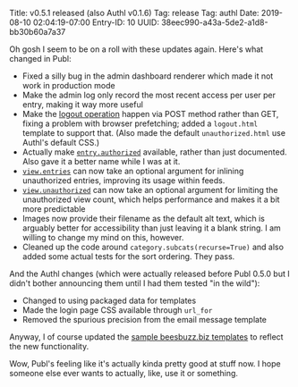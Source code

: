 Title: v0.5.1 released (also Authl v0.1.6)
Tag: release
Tag: authl
Date: 2019-08-10 02:04:19-07:00
Entry-ID: 10
UUID: 38eec990-a43a-5de2-a1d8-bb30b60a7a37

Oh gosh I seem to be on a roll with these updates again. Here's what changed in Publ:

* Fixed a silly bug in the admin dashboard renderer which made it not work in production mode
* Make the admin log only record the most recent access per user per entry, making it way more useful
* Make the [logout operation](324#logout_link) happen via POST method rather than GET, fixing a problem with browser prefetching; added a `logout.html` template to support that. (Also made the default `unauthorized.html` use Authl's default CSS.)
* Actually make [`entry.authorized`](115#authorized) available, rather than just documented. Also gave it a better name while I was at it.
* [`view.entries`](150#entries) can now take an optional argument for inlining unauthorized entries, improving its usage within feeds.
* [`view.unauthorized`](150#unauthorized) can now take an optional argument for limiting the unauthorized view count, which helps performance and makes it a bit more predictable
* Images now provide their filename as the default alt text, which is arguably better for accessibility than just leaving it a blank string. I am willing to change my mind on this, however.
* Cleaned up the code around `category.subcats(recurse=True)` and also added some actual tests for the sort ordering. They pass.

And the Authl changes (which were actually released before Publ 0.5.0 but I didn't bother announcing them until I had them tested "in the wild"):

* Changed to using packaged data for templates
* Made the login page CSS available through `url_for`
* Removed the spurious precision from the email message template

Anyway, I of course updated the [sample beesbuzz.biz templates](https://github.com/PlaidWeb/Publ-templates-beesbuzz.biz) to reflect the new functionality.

Wow, Publ's feeling like it's actually kinda pretty good at stuff now. I hope someone else ever wants to actually, like, use it or something.
